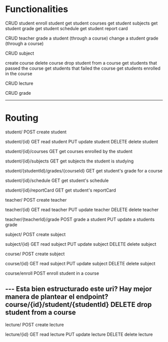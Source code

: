 # Functionalities
CRUD student
enroll student
get student courses
get student subjects
get student grade
get student schedule
get student report card

CRUD teacher
grade a student (through a course)
change a student grade (through a course)

CRUD subject

create course
delete course
drop student from a course
get students that passed the course
get students that failed the course
get students enrolled in the course

CRUD lecture

CRUD grade

---
# Routing
student/
POST    create student

student/{id}
GET     read student
PUT     update student
DELETE  delete student

student/{id}/courses
GET     get courses enrolled by the student

student/{id}/subjects
GET     get subjects the student is studying

student/{studentId}/grades/{courseId}
GET     get student's grade for a course

student/{id}/schedule
GET     get student's schedule

student/{id}/reportCard
GET     get student's reportCard

teacher/
POST    create teacher

teacher/{id}
GET     read teacher
PUT     update teacher
DELETE  delete teacher

teacher/{teacherId}/grade
POST    grade a student
PUT     update a students grade

subject/
POST    create subject

subject/{id}
GET     read subject
PUT     update subject
DELETE  delete subject

course/
POST    create subject

course/{id}
GET     read subject
PUT     update subject
DELETE  delete subject

course/enroll
POST    enroll student in a course


--- Esta bien estructurado este uri? Hay mejor manera de plantear el endpoint?
course/{id}/student/{studentId}
DELETE  drop student from a course
---

lecture/
POST    create lecture

lecture/{id}
GET     read lecture
PUT     update lecture
DELETE  delete lecture